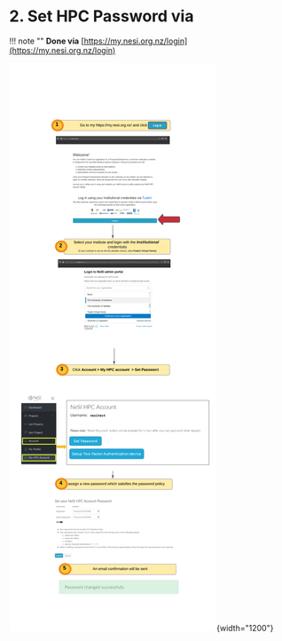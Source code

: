 # 2. Set HPC Password via 

!!! note ""
    **Done via** [https://my.nesi.org.nz/login](https://my.nesi.org.nz/login)

![image](./img/SetPassword.png){width="1200"}